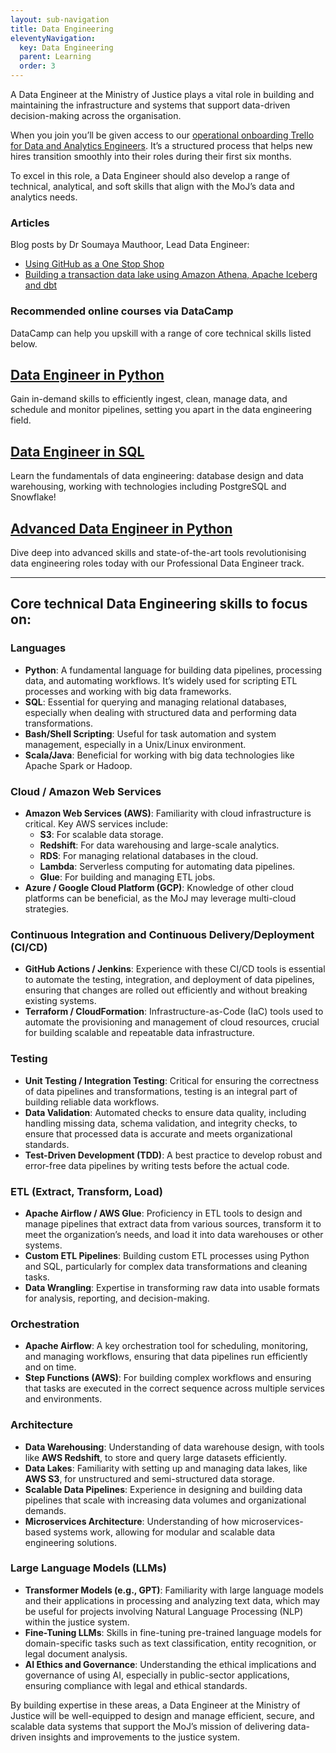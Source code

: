 ```yaml
---
layout: sub-navigation
title: Data Engineering
eleventyNavigation:
  key: Data Engineering
  parent: Learning
  order: 3
---
```



A Data Engineer at the Ministry of Justice plays a vital role in building and maintaining the infrastructure and systems that support data-driven decision-making across the organisation. 

When you join you’ll be given access to our [operational onboarding Trello  for Data and Analytics Engineers](https://trello.com/b/AxQfkv5D/onboarding-data-and-analytics-engineering). It’s a structured process that helps new hires transition smoothly into their roles during their first six months. 

To excel in this role, a Data Engineer should also develop a range of technical, analytical, and soft skills that align with the MoJ’s data and analytics needs. 

### Articles

Blog posts by Dr Soumaya Mauthoor, Lead Data Engineer:
 
* [Using GitHub as a One Stop Shop](../../blog/posts/github-as-a-one-stop-shop/) 
* [Building a transaction data lake using Amazon Athena, Apache Iceberg and dbt](../../blog/posts/building-a-transaction-data-lake-using-amazon-athena-apache-iceberg-and-dbt/)

### Recommended online courses via DataCamp 
DataCamp can help you upskill with a range of core technical skills listed below.
<div class="grid grid-cols-1 gap-1 pt-8">
  <div class="grid-card">
    <h2 class="govuk-heading-m"><a href="https://app.datacamp.com/learn/career-tracks/data-engineer-in-python" class="govuk-link">Data Engineer in Python</a></h2>
    <p class="govuk-body">Gain in-demand skills to efficiently ingest, clean, manage data, and schedule and monitor pipelines, setting you apart in the data engineering field.</p>
  </div>
<div class="grid grid-cols-1 gap-1 pt-8">
  <div class="grid-card">
    <h2 class="govuk-heading-m"><a href="https://app.datacamp.com/learn/career-tracks/associate-data-engineer-in-sql" class="govuk-link">Data Engineer in SQL</a></h2>
    <p class="govuk-body">Learn the fundamentals of data engineering: database design and data warehousing, working with technologies including PostgreSQL and Snowflake!</p>
  </div>
<div class="grid grid-cols-1 gap-1 pt-8">
  <div class="grid-card">
    <h2 class="govuk-heading-m"><a href="https://app.datacamp.com/learn/career-tracks/professional-data-engineer" class="govuk-link">Advanced Data Engineer in Python</a></h2>
    <p class="govuk-body">Dive deep into advanced skills and state-of-the-art tools revolutionising data engineering roles today with our Professional Data Engineer track.</p>
</div>

---

## Core technical Data Engineering skills to focus on:


### **Languages**
- **Python**: A fundamental language for building data pipelines, processing data, and automating workflows. It’s widely used for scripting ETL processes and working with big data frameworks.
- **SQL**: Essential for querying and managing relational databases, especially when dealing with structured data and performing data transformations.
- **Bash/Shell Scripting**: Useful for task automation and system management, especially in a Unix/Linux environment.
- **Scala/Java**: Beneficial for working with big data technologies like Apache Spark or Hadoop.

### **Cloud / Amazon Web Services**
- **Amazon Web Services (AWS)**: Familiarity with cloud infrastructure is critical. Key AWS services include:
  - **S3**: For scalable data storage.
  - **Redshift**: For data warehousing and large-scale analytics.
  - **RDS**: For managing relational databases in the cloud.
  - **Lambda**: Serverless computing for automating data pipelines.
  - **Glue**: For building and managing ETL jobs.
- **Azure / Google Cloud Platform (GCP)**: Knowledge of other cloud platforms can be beneficial, as the MoJ may leverage multi-cloud strategies.

### **Continuous Integration and Continuous Delivery/Deployment (CI/CD)**
- **GitHub Actions / Jenkins**: Experience with these CI/CD tools is essential to automate the testing, integration, and deployment of data pipelines, ensuring that changes are rolled out efficiently and without breaking existing systems.
- **Terraform / CloudFormation**: Infrastructure-as-Code (IaC) tools used to automate the provisioning and management of cloud resources, crucial for building scalable and repeatable data infrastructure.

### **Testing**
- **Unit Testing / Integration Testing**: Critical for ensuring the correctness of data pipelines and transformations, testing is an integral part of building reliable data workflows.
- **Data Validation**: Automated checks to ensure data quality, including handling missing data, schema validation, and integrity checks, to ensure that processed data is accurate and meets organizational standards.
- **Test-Driven Development (TDD)**: A best practice to develop robust and error-free data pipelines by writing tests before the actual code.

### **ETL (Extract, Transform, Load)**
- **Apache Airflow / AWS Glue**: Proficiency in ETL tools to design and manage pipelines that extract data from various sources, transform it to meet the organization’s needs, and load it into data warehouses or other systems.
- **Custom ETL Pipelines**: Building custom ETL processes using Python and SQL, particularly for complex data transformations and cleaning tasks.
- **Data Wrangling**: Expertise in transforming raw data into usable formats for analysis, reporting, and decision-making.

### **Orchestration**
- **Apache Airflow**: A key orchestration tool for scheduling, monitoring, and managing workflows, ensuring that data pipelines run efficiently and on time.
- **Step Functions (AWS)**: For building complex workflows and ensuring that tasks are executed in the correct sequence across multiple services and environments.

### **Architecture**
- **Data Warehousing**: Understanding of data warehouse design, with tools like **AWS Redshift**, to store and query large datasets efficiently.
- **Data Lakes**: Familiarity with setting up and managing data lakes, like **AWS S3**, for unstructured and semi-structured data storage.
- **Scalable Data Pipelines**: Experience in designing and building data pipelines that scale with increasing data volumes and organizational demands.
- **Microservices Architecture**: Understanding of how microservices-based systems work, allowing for modular and scalable data engineering solutions.

### **Large Language Models (LLMs)**
- **Transformer Models (e.g., GPT)**: Familiarity with large language models and their applications in processing and analyzing text data, which may be useful for projects involving Natural Language Processing (NLP) within the justice system.
- **Fine-Tuning LLMs**: Skills in fine-tuning pre-trained language models for domain-specific tasks such as text classification, entity recognition, or legal document analysis.
- **AI Ethics and Governance**: Understanding the ethical implications and governance of using AI, especially in public-sector applications, ensuring compliance with legal and ethical standards.

By building expertise in these areas, a Data Engineer at the Ministry of Justice will be well-equipped to design and manage efficient, secure, and scalable data systems that support the MoJ’s mission of delivering data-driven insights and improvements to the justice system.
